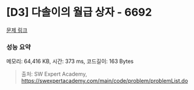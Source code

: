 # [D3] 다솔이의 월급 상자 - 6692 

[문제 링크](https://swexpertacademy.com/main/code/problem/problemDetail.do?contestProbId=AWdXofhKFkADFAWn) 

### 성능 요약

메모리: 64,416 KB, 시간: 373 ms, 코드길이: 163 Bytes



> 출처: SW Expert Academy, https://swexpertacademy.com/main/code/problem/problemList.do